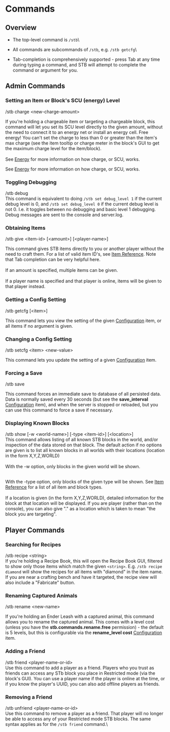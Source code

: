 # Commands

## Overview

* The top-level command is `/stb`\

* All commands are subcommands of `/stb`, e.g. `/stb getcfg`\

* Tab-completion is comprehensively supported - press Tab at any time during typing a command, and STB will attempt to complete the command or argument for you.

## Admin Commands

### Setting an Item or Block's SCU (energy) Level
<dl><dt>/stb charge &lt;new-charge-amount&gt;<br></dt>

If you're holding a chargeable item or targeting a chargeable block, this command will let you set its SCU level directly to the given amount, without the need to connect it to an energy net or install an energy cell.  Free energy!  You can't set the charge to less than 0 or greater than the item's max charge (see the item tooltip or charge meter in the block's GUI to get the maximum charge level for the item/block).<br><br>See [Energy](../SensibleToolbox/Items/energy.md) for more information on how charge, or SCU, works.
</dl>

See [Energy](../SensibleToolbox/Items/energy.md) for more information on how charge, or SCU, works.

### Toggling Debugging

/stb debug\
This command is equivalent to doing `/stb set debug_level 1` if the current debug level is 0, and `/stb set debug_level 0` if the current debug level is not 0. I.e. it toggles between no debugging and basic level 1 debugging. Debug messages are sent to the console and server.log.

### Obtaining Items
<dl><dt>/stb give &lt;item-id&gt; [&lt;amount&gt;] [&lt;player-name&gt;]<br></dt>

This command gives STB items directly to you or another player without the need to craft them.  For a list of valid item ID's, see [Item Reference](../SensibleToolbox/item-reference.md).  Note that Tab completion can be very helpful here.<br>
<br>If an amount is specified, multiple items can be given.<br>
<br>If a player name is specified and that player is online, items will be given to that player instead.
</dl>

### Getting a Config Setting
<dt>/stb getcfg [&lt;item&gt;]<br></dt>

This command lets you view the setting of the given [Configuration](../SensibleToolbox/configuration.md) item, or all items if no argument is given.


### Changing a Config Setting
<dl><dt>/stb setcfg &lt;item&gt; &lt;new-value&gt;<br></dt>

This command lets you update the setting of a given [Configuration](../SensibleToolbox/configuration.md) item.
</dl>

### Forcing a Save
<dl><dt>/stb save<br></dt>

This command forces an immediate save to database of all persisted data.  Data is normally saved every 30 seconds (but see the <strong>save_interval</strong> [Configuration](../SensibleToolbox/configuration.md) item), and when the server is stopped or reloaded, but you can use this command to force a save if necessary.
</dl>

### Displaying Known Blocks
<dl><dt>/stb show [-w &lt;world-name&gt;] [-type &lt;item-id&gt;] [&lt;location&gt;]<br></dt>
This command allows listing of all known STB blocks in the world, and/or inspection of the data stored on that block.  The default action if no options are given is to list all known blocks in all worlds with their locations (location in the form X,Y,Z,WORLD)<br>
<br>With the -w option, only blocks in the given world will be shown.<br>

<br>With the -type option, only blocks of the given type will be shown.  See [Item Reference](../SensibleToolbox/item-reference.md) for a list of all item and block types.<br>
<br>If a location is given (in the form X,Y,Z,WORLD), detailed information for the block at that location will be displayed.  If you are player (rather than on the console), you can also give "." as a location which is taken to mean "the block you are targeting".
</dl>

## Player Commands
### Searching for Recipes

/stb recipe \<string>\
If you're holding a Recipe Book, this will open the Recipe Book GUI, filtered to show only those items which match the given `<string>`. E.g. `/stb recipe diamond` will show the recipes for all items with "diamond" in the item name. If you are near a crafting bench and have it targeted, the recipe view will also include a "Fabricate" button.

### Renaming Captured Animals
<dl><dt>/stb rename &lt;new-name&gt;<br></dt>

If you're holding an Ender Leash with a captured animal, this command allows you to rename the captured animal.  This comes with a level cost (unless you have the <strong>stb.commands.rename.free</strong> permission) - the default is 5 levels, but this is configurable via the <strong>rename_level cost</strong> [Configuration](../SensibleToolbox/configuration.md) item.
</dl>

### Adding a Friend

/stb friend \<player-name-or-id>\
Use this command to add a player as a friend. Players who you trust as friends can access any STb block you place in Restricted mode (via the block's GUI). You can use a player name if the player is online at the time, or if you know the player's UUID, you can also add offline players as friends.

### Removing a Friend

/stb unfriend \<player-name-or-id>\
Use this command to remove a player as a friend. That player will no longer be able to access any of your Restricted mode STB blocks. The same syntax applies as for the `/stb friend` command.\
